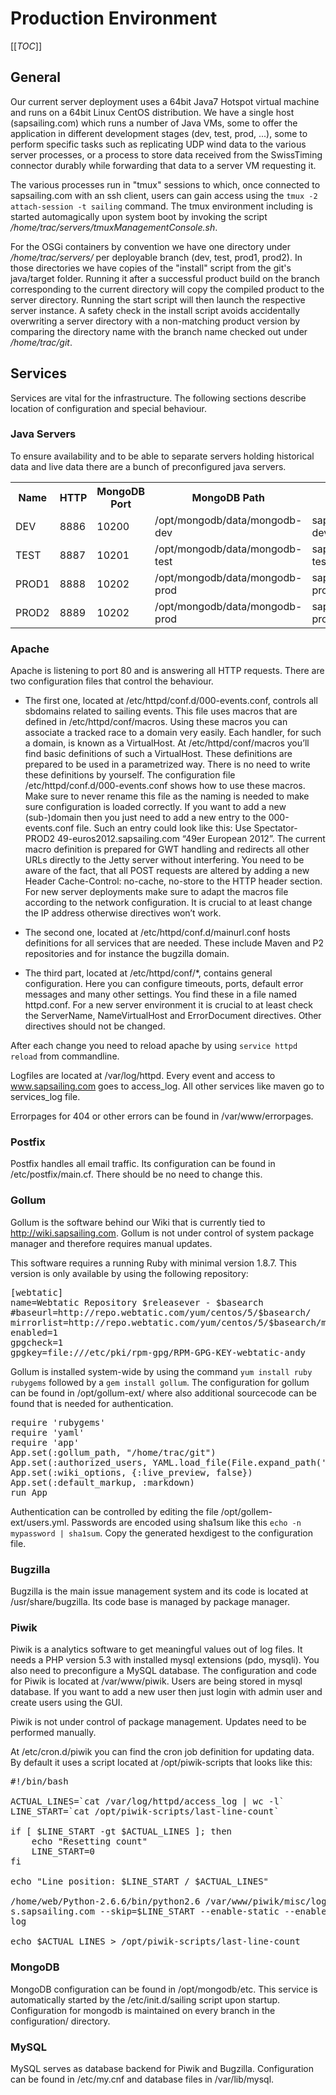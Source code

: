 # Production Environment

[[_TOC_]]

## General

Our current server deployment uses a 64bit Java7 Hotspot virtual machine and runs on a 64bit Linux CentOS distribution. We have a single host (sapsailing.com) which runs a number of Java VMs, some to offer the application in different development stages (dev, test, prod, ...), some to perform specific tasks such as replicating UDP wind data to the various server processes, or a process to store data received from the SwissTiming connector durably while forwarding that data to a server VM requesting it.

The various processes run in "tmux" sessions to which, once connected to sapsailing.com with an ssh client, users can gain access using the `tmux -2 attach-session -t sailing` command. The tmux environment including is started automagically upon system boot by invoking the script _/home/trac/servers/tmuxManagementConsole.sh_.

For the OSGi containers by convention we have one directory under _/home/trac/servers/_ per deployable branch (dev, test, prod1, prod2). In those directories we have copies of the "install" script from the git's java/target folder. Running it after a successful product build on the branch corresponding to the current directory will copy the compiled product to the server directory. Running the start script will then launch the respective server instance. A safety check in the install script avoids accidentally overwriting a server directory with a non-matching product version by comparing the directory name with the branch name checked out under _/home/trac/git_.

## Services

Services are vital for the infrastructure. The following sections describe location of configuration and special behaviour.

### Java Servers

To ensure availability and to be able to separate servers holding historical data and live data there are a bunch of preconfigured java servers.

<table>
<tr>
<th>Name</th>
<th>HTTP</th>
<th>MongoDB Port</th>
<th>MongoDB Path</th>
<th>Replication Channel</th>
<th>Expedition UDP Port</th>
</tr>
<tr>
<td>DEV</td>
<td>8886</td>
<td>10200</td>
<td>/opt/mongodb/data/mongodb-dev</td>
<td>sapsailinganalytics-dev</td>
<td>2010</td>
</tr>
<tr>
<td>TEST</td>
<td>8887</td>
<td>10201</td>
<td>/opt/mongodb/data/mongodb-test</td>
<td>sapsailinganalytics-test</td>
<td>2011</td>
</tr>
<tr>
<td>PROD1</td>
<td>8888</td>
<td>10202</td>
<td>/opt/mongodb/data/mongodb-prod</td>
<td>sapsailinganalytics-prod1</td>
<td>2013</td>
</tr>
<tr>
<td>PROD2</td>
<td>8889</td>
<td>10202</td>
<td>/opt/mongodb/data/mongodb-prod</td>
<td>sapsailinganalytics-prod2</td>
<td>2014</td>
</tr>
</table>

### Apache

Apache is listening to port 80 and is answering all HTTP requests. There are two configuration files that control the behaviour. 

* The first one, located at /etc/httpd/conf.d/000-events.conf, controls all sbdomains related to sailing events. This file uses macros that are defined in /etc/httpd/conf/macros. Using these macros you can associate a tracked race to a domain very easily. Each handler, for such a domain, is known as a VirtualHost. At /etc/httpd/conf/macros you’ll find basic definitions of such a VirtualHost. These definitions are prepared to be used in a parametrized way. There is no need to write these definitions by yourself. The configuration file /etc/httpd/conf.d/000-events.conf shows how to use these macros. Make sure to never rename this file as the naming is needed to make sure configuration is loaded correctly.
If you want to add a new (sub-)domain then you just need to add a new entry to the 000-events.conf file. Such an entry could look like this:
Use Spectator-PROD2 49-euros2012.sapsailing.com “49er European 2012”. The current macro definition is prepared for GWT handling and redirects all other URLs directly to the Jetty server without interfering. You need to be aware of the fact, that all POST requests are altered by adding a new Header Cache-Control: no-cache, no-store to the HTTP header section.
For new server deployments make sure to adapt the macros file according to the network configuration. It is crucial to at least change the IP address otherwise directives won’t work.

* The second one, located at /etc/httpd/conf.d/mainurl.conf hosts definitions for all services that are needed. These include Maven and P2 repositories and for instance the bugzilla domain.

* The third part, located at /etc/httpd/conf/*, contains general configuration. Here you can configure timeouts, ports, default error messages and many other settings. You find these in a file named httpd.conf. For a new server environment it is crucial to at least check the ServerName, NameVirtualHost and ErrorDocument directives. Other directives should not be changed.

After each change you need to reload apache by using `service httpd reload` from commandline.

Logfiles are located at /var/log/httpd. Every event and access to www.sapsailing.com goes to access_log. All other services like maven go to services_log file.

Errorpages for 404 or other errors can be found in /var/www/errorpages.

### Postfix

Postfix handles all email traffic. Its configuration can be found in /etc/postfix/main.cf. There should be no need to change this.

### Gollum

Gollum is the software behind our Wiki that is currently tied to http://wiki.sapsailing.com. Gollum is not under control of system package manager and therefore requires manual updates.

This software requires a running Ruby with minimal version 1.8.7. This version is only available by using the following repository:

<pre>
[webtatic]
name=Webtatic Repository $releasever - $basearch
#baseurl=http://repo.webtatic.com/yum/centos/5/$basearch/
mirrorlist=http://repo.webtatic.com/yum/centos/5/$basearch/mirrorlist
enabled=1
gpgcheck=1
gpgkey=file:///etc/pki/rpm-gpg/RPM-GPG-KEY-webtatic-andy
</pre>

Gollum is installed system-wide by using the command `yum install ruby rubygems` followed by a `gem install gollum`. The configuration for gollum can be found in /opt/gollum-ext/ where also additional sourcecode can be found that is needed for authentication.

<pre>
require 'rubygems'
require 'yaml'
require 'app'
App.set(:gollum_path, "/home/trac/git")
App.set(:authorized_users, YAML.load_file(File.expand_path('users.yml', __DIR__)))
App.set(:wiki_options, {:live_preview, false})
App.set(:default_markup, :markdown)
run App
</pre>

Authentication can be controlled by editing the file /opt/gollem-ext/users.yml. Passwords are encoded using sha1sum like this `echo -n mypassword | sha1sum`. Copy the generated hexdigest to the configuration file.

### Bugzilla

Bugzilla is the main issue management system and its code is located at /usr/share/bugzilla. Its code base is managed by package manager.

### Piwik

Piwik is a analytics software to get meaningful values out of log files. It needs a PHP version 5.3 with installed mysql extensions (pdo, mysqli). You also need to preconfigure a MySQL database. The configuration and code for Piwik is located at /var/www/piwik. Users are being stored in mysql database. If you want to add a new user then just login with admin user and create users using the GUI. 

Piwik is not under control of package management. Updates need to be performed manually.

At /etc/cron.d/piwik you can find the cron job definition for updating data. By default it uses a script located at /opt/piwik-scripts that looks like this:

<pre>
#!/bin/bash

ACTUAL_LINES=`cat /var/log/httpd/access_log | wc -l`
LINE_START=`cat /opt/piwik-scripts/last-line-count`

if [ $LINE_START -gt $ACTUAL_LINES ]; then
	echo "Resetting count"
	LINE_START=0
fi

echo "Line position: $LINE_START / $ACTUAL_LINES"

/home/web/Python-2.6.6/bin/python2.6 /var/www/piwik/misc/log-analytics/import_logs.py -d --exclude-path-from=/opt/piwik-scripts/EXCLUDE --url=http://analysi
s.sapsailing.com --skip=$LINE_START --enable-static --enable-bots --recorders=4 --recorder-max-payload-size=400 --add-sites-new-hosts /var/log/httpd/access_
log

echo $ACTUAL_LINES > /opt/piwik-scripts/last-line-count
</pre>

### MongoDB

MongoDB configuration can be found in /opt/mongodb/etc. This service is automatically started by the /etc/init.d/sailing script upon startup. Configuration for mongodb is maintained on every branch in the configuration/ directory.

### MySQL

MySQL serves as database backend for Piwik and Bugzilla. Configuration can be found in /etc/my.cnf and database files in /var/lib/mysql.